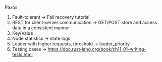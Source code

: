 Paxos

1. Fault-tolerant  -> Fail recovery tutorial
2. REST for client-server communication -> GET/POST store and access data in a consistent manner
3. Key/Value
4. Node statistics -> state logs
5. Leader with higher requests, threshold -> leader_priority
6. Testing cases -> https://doc.rust-lang.org/book/ch11-01-writing-tests.html